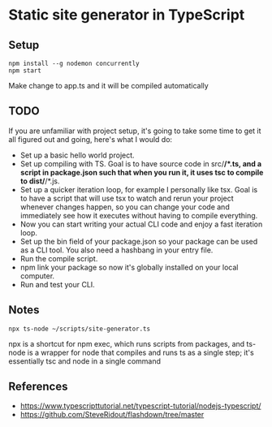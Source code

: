 # Static site generator in TypeScript

## Setup
```
npm install --g nodemon concurrently
npm start
```

Make change to app.ts and it will be compiled automatically

## TODO

If you are unfamiliar with project setup, it's going to take some time to get it all figured out and going, here's what I would do:
*	Set up a basic hello world project.
*	Set up compiling with TS. Goal is to have source code in src/**/*.ts, and a script in package.json such that when you run it, it uses tsc to compile to dist/**/*.js.
*	Set up a quicker iteration loop, for example I personally like tsx. Goal is to have a script that will use tsx to watch and rerun your project whenever changes happen, so you can change your code and immediately see how it executes without having to compile everything.
*	Now you can start writing your actual CLI code and enjoy a fast iteration loop.
*	Set up the bin field of your package.json so your package can be used as a CLI tool. You also need a hashbang in your entry file.
*	Run the compile script.
*	npm link your package so now it's globally installed on your local computer.
*	Run and test your CLI.

## Notes

`npx ts-node ~/scripts/site-generator.ts`

npx is a shortcut for npm exec, which runs scripts from packages, and ts-node is a wrapper for node that compiles and runs ts as a single step; it's essentially tsc and node in a single command

## References

* https://www.typescripttutorial.net/typescript-tutorial/nodejs-typescript/
* https://github.com/SteveRidout/flashdown/tree/master

